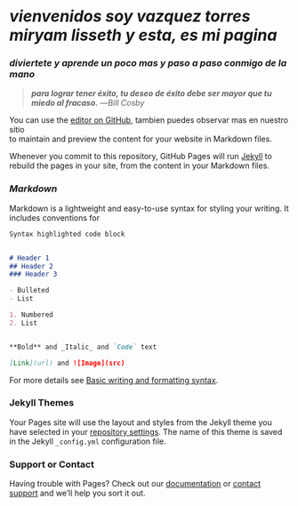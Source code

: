 # ***vienvenidos soy vazquez torres miryam lisseth y esta, es mi pagina***
### *diviertete y aprende un poco mas y paso a paso conmigo de la mano*
> ***para lograr tener éxito, tu deseo de éxito debe ser mayor que tu miedo al fracaso.*** —*Bill Cosby*  
  
  
  
  
  You can use the [editor on GitHub](https://github.com/vazquez-torres-miryam-lisseth/vazquez-torres-miryam-lisseth.github.io/edit/main/index.md), tambien puedes observar mas en nuestro sitio  
to maintain and preview the content for your website in Markdown files.


Whenever you commit to this repository, GitHub Pages will run [Jekyll](https://jekyllrb.com/) to rebuild the pages in your site, from the content in your Markdown files.

### *Markdown*

Markdown is a lightweight and easy-to-use syntax for styling your writing. It includes conventions for

```markdown
Syntax highlighted code block


# Header 1
## Header 2
### Header 3

- Bulleted
- List

1. Numbered
2. List


**Bold** and _Italic_ and `Code` text

[Link](url) and ![Image](src)
```

For more details see [Basic writing and formatting syntax](https://docs.github.com/en/github/writing-on-github/getting-started-with-writing-and-formatting-on-github/basic-writing-and-formatting-syntax).

### Jekyll Themes

Your Pages site will use the layout and styles from the Jekyll theme you have selected in your [repository settings](https://github.com/vazquez-torres-miryam-lisseth/vazquez-torres-miryam-lisseth.github.io/settings/pages). The name of this theme is saved in the Jekyll `_config.yml` configuration file.

### Support or Contact

Having trouble with Pages? Check out our [documentation](https://docs.github.com/categories/github-pages-basics/) or [contact support](https://support.github.com/contact) and we’ll help you sort it out.

